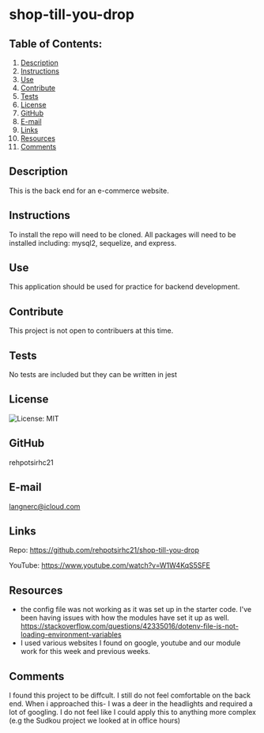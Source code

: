 # shop-till-you-drop
  ## Table of Contents:
  1. [Description](#description) 
  2. [Instructions](#instructions)
  3. [Use](#use)  
  4. [Contribute](#contribute)
  5. [Tests](#tests)
  6. [License](#license)
  7. [GitHub](#github)
  8. [E-mail](#e-mail)
  9. [Links](#links)
  10. [Resources](#resources)
  11. [Comments](#comments)
  
## Description
This is the back end for an e-commerce website.  
## Instructions
To install the repo will need to be cloned. All packages will need to be installed including: mysql2, sequelize, and express. 
## Use
This application should be used for practice for backend development.
## Contribute
This project is not open to contribuers at this time.
## Tests
No tests are included but they can be written in jest
## License
![License: MIT](https://img.shields.io/badge/License-MIT-yellow.svg)
## GitHub
rehpotsirhc21
## E-mail
langnerc@icloud.com

## Links
Repo: https://github.com/rehpotsirhc21/shop-till-you-drop

YouTube: https://www.youtube.com/watch?v=W1W4KqS5SFE
## Resources
- the config file was not working as it was set up in the starter code. I've been having issues with how the modules have set it up as well. https://stackoverflow.com/questions/42335016/dotenv-file-is-not-loading-environment-variables
- I used various websites I found on google, youtube and our module work for this week and previous weeks. 

## Comments
I found this project to be diffcult. I still do not feel comfortable on the back end. When i approached this- I was a deer in the headlights and required a lot of googling. I do not feel like I could apply this to anything more complex (e.g the Sudkou project we looked at in office hours) 


